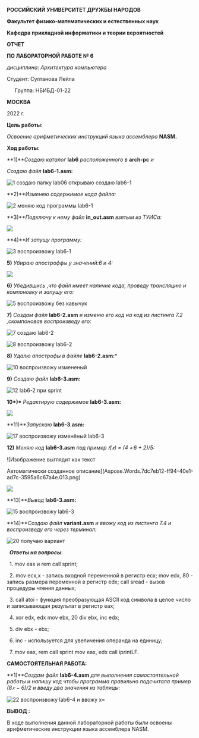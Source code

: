 ﻿**РОССИЙСКИЙ УНИВЕРСИТЕТ ДРУЖБЫ НАРОДОВ**

**Факультет физико-математических и естественных наук**

**Кафедра прикладной информатики и теории вероятностей**





**ОТЧЕТ** 

**ПО ЛАБОРАТОРНОЙ РАБОТЕ № 6**

*дисциплина:	Архитектура компьютера*	 









Студент: Султанова Лейла


`	`Группа: НБИБД-01-22                                      







**МОСКВА**

2022 г.




**Цель работы:**

*Освоение арифметических инструкций языка ассемблера* **NASM.**

**Ход работы:**

**1)***Создаю каталог* **lab6** *расположенного в* **arch-pc** *и*

*Создаю файл* **lab6-1.asm:**

![](Aspose.Words.7dc7eb12-ff94-40e1-ad7c-3595a6c67a4e.001.jpeg "1 создаю папку lab06 открываю создаю lab6-1")

**2)***Изменяю содержимое кода файла:*

![](Aspose.Words.7dc7eb12-ff94-40e1-ad7c-3595a6c67a4e.002.jpeg "2 меняю код программы lab6-1")

**3)***Подключу к нему файл* **in\_out.asm** *взятым из ТУИСа:*

![](Aspose.Words.7dc7eb12-ff94-40e1-ad7c-3595a6c67a4e.003.png)

**4)***И запущу программу:*

![](Aspose.Words.7dc7eb12-ff94-40e1-ad7c-3595a6c67a4e.004.jpeg "3 воспроизвожу lab6-1")

**5)** *Убираю апостроффы у значений:6 и 4:*

![](Aspose.Words.7dc7eb12-ff94-40e1-ad7c-3595a6c67a4e.005.png)

**6)** *Убедившись ,что файл имеет наличие кода, проведу трансляцию и компоновку и запущу его:*

![](Aspose.Words.7dc7eb12-ff94-40e1-ad7c-3595a6c67a4e.006.jpeg "5 воспроизвожу без кавычук")


**7)** *Создам файл* **lab6-2.asm** *и изменю его код на код из листинга 7.2 ,скомпоновав воспроизведу его:*

![](Aspose.Words.7dc7eb12-ff94-40e1-ad7c-3595a6c67a4e.007.jpeg "7 создаю lab6-2")

![](Aspose.Words.7dc7eb12-ff94-40e1-ad7c-3595a6c67a4e.008.jpeg "8 воспроизвожу lab6-2")

**8)** *Удалю апострофы в файле* **lab6-2.asm:*** 

![](Aspose.Words.7dc7eb12-ff94-40e1-ad7c-3595a6c67a4e.009.jpeg "10 воспроизвожу измененый")

**9)** *Создаю файл* **lab6-3.asm:**

![](Aspose.Words.7dc7eb12-ff94-40e1-ad7c-3595a6c67a4e.010.jpeg "12 lab6-2 при sprint")

__10*)*__ *Редактирую содержимое* __lab6-3.asm:__

![](Aspose.Words.7dc7eb12-ff94-40e1-ad7c-3595a6c67a4e.011.png)

**11)***Запускаю* **lab6-3.asm:**

![](Aspose.Words.7dc7eb12-ff94-40e1-ad7c-3595a6c67a4e.012.jpeg "17 воспроизвожу изменёный lab6-3")

**12)** *Меняю код* **lab6-3.asm** *под пример  𝑓(𝑥) = (4 ∗ 6 + 2)/5:*

![Изображение выглядит как текст

Автоматически созданное описание](Aspose.Words.7dc7eb12-ff94-40e1-ad7c-3595a6c67a4e.013.png)

![](Aspose.Words.7dc7eb12-ff94-40e1-ad7c-3595a6c67a4e.014.png)

**13)***Вывод* **lab6-3.asm:**

![](Aspose.Words.7dc7eb12-ff94-40e1-ad7c-3595a6c67a4e.015.jpeg "15 воспроизвожу lab6-3")

**14)***Создаю файл* **variant.asm** *и ввожу код из листинга 7.4 и воспроизведу его через терминал:*

![](Aspose.Words.7dc7eb12-ff94-40e1-ad7c-3595a6c67a4e.016.jpeg "20 получаю вариант")

` `***Ответы на вопросы***:

` `1. mov eax и rem call sprint;

` `2. mov ecx,x - запись входной переменной в регистр ecx; mov edx, 80 - запись размера переменной в регистр edx; call sread - вызов процедуры чтения данных;

` `3. call atoi - функция преобразующая ASCII код символа в целое число и записывающая результат в регистр eax;

` `4. xor edx, edx mov ebx, 20 div ebx, inc edx;

` `5. div ebx - ebx;

` `6. inc - используется для увеличения операнда на единицу;

` `7. mov eax, rem call sprint mov eax, edx call iprintLF.

**САМОСТОЯТЕЛЬНАЯ РАБОТА:**

**1)***Создам файл* **lab6-4.asm** *для выполнения самостоятельной работы и напишу код чтобы программа правильно подсчитала пример (8𝑥 − 6)/2 и введу два значения из таблицы:*

![](Aspose.Words.7dc7eb12-ff94-40e1-ad7c-3595a6c67a4e.017.jpeg "22 воспроизвожу lab6-4 и ввожу х=")

**ВЫВОД :**

В ходе выполнения данной лабораторной работы были освоены арифметические инструкции языка ассемблера NASM.
